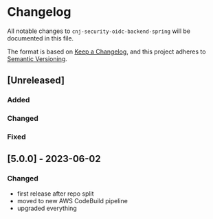 # Changelog
All notable changes to `cnj-security-oidc-backend-spring` will be documented in this file.

The format is based on [Keep a Changelog](https://keepachangelog.com/en/1.0.0/),
and this project adheres to [Semantic Versioning](https://semver.org/spec/v2.0.0.html).

## [Unreleased]
### Added
### Changed
### Fixed

## [5.0.0] - 2023-06-02
### Changed
- first release after repo split
- moved to new AWS CodeBuild pipeline
- upgraded everything
